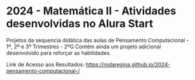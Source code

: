 # 2024 - Matemática II - Atividades desenvolvidas no Alura Start


Projetos da sequencia didática das aulas de Pensamento Computacional - 1º, 2º e 3º Trimestres - 2ºG Contém ainda um projeto adicional desenvolvido para reforçar as habilidades.

Link de Acesso aos Resultados: https://rodaregina.github.io/2024-pensamento-computacional-/
